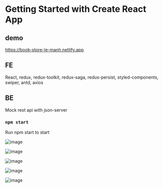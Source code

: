 # Getting Started with Create React App

## demo
https://book-store-le-manh.netlify.app

## FE
   React, redux, redux-toolkit, redux-saga, redux-persist, styled-components, swiper, antd, axios
## BE 
  Mock rest api with json-server

### `npm start` 
Run npm start to start

![image](https://user-images.githubusercontent.com/63250449/180860583-859a16f5-e90a-4071-9e07-b71f5873b3e1.png)

![image](https://user-images.githubusercontent.com/63250449/180860645-bcd83ad2-b5b8-4487-b0e0-fba87be44079.png)

![image](https://user-images.githubusercontent.com/63250449/180860744-b1a528f9-0b9c-45fe-8a0d-34b95c4a9591.png)

![image](https://user-images.githubusercontent.com/63250449/180860783-7504cf0d-9504-4d49-b20e-aebda78be9f8.png)

![image](https://user-images.githubusercontent.com/63250449/180860849-a42f1a91-53d7-41bc-89c6-417e18dce3d2.png)


